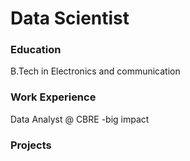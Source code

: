 # Data Scientist
### Education
B.Tech in Electronics and communication
### Work Experience
Data Analyst @ CBRE
-big impact 
### Projects
